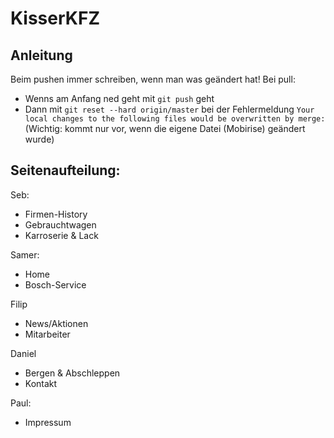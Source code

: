 # KisserKFZ

## Anleitung
Beim pushen immer schreiben, wenn man was geändert hat!
Bei pull:
- Wenns am Anfang ned geht mit ```git push``` geht
- Dann mit ```git reset --hard origin/master``` bei der Fehlermeldung ```Your local changes to the following files would be overwritten by merge:``` (Wichtig: kommt nur vor, wenn die eigene Datei (Mobirise) geändert wurde)

## Seitenaufteilung:

Seb:
- Firmen-History 
- Gebrauchtwagen
- Karroserie & Lack
	
Samer:
- Home
- Bosch-Service

Filip
- News/Aktionen
- Mitarbeiter

Daniel
- Bergen & Abschleppen
- Kontakt

Paul:
- Impressum

